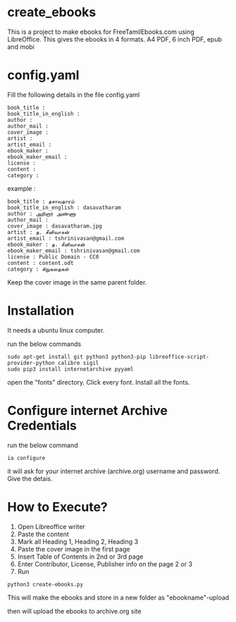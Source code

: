 # create_ebooks

This is a project to make ebooks for FreeTamilEbooks.com using LibreOffice.
This gives the ebooks in 4 formats. A4 PDF, 6 inch PDF, epub and mobi

# config.yaml

Fill the following details in the file config.yaml

```
book_title : 
book_title_in_english : 
author : 
author_mail : 
cover_image : 
artist : 
artist_email : 
ebook_maker : 
ebook_maker_email : 
license : 
content : 
category : 
```


example :

```
book_title : தசாவதாரம்
book_title_in_english : dasavatharam
author : அறிஞர் அண்ணா
author_mail : 
cover_image : dasavatharam.jpg
artist : த. சீனிவாசன்
artist_email : tshrinivasan@gmail.com
ebook_maker : த. சீனிவாசன்
ebook_maker_email : tshrinivasan@gmail.com
license : Public Domain - CC0 
content : content.odt
category : சிறுகதைகள்
```





Keep the cover image in the same parent folder.


# Installation

It needs a ubuntu linux computer.


run the below commands

```
sudo apt-get install git python3 python3-pip libreoffice-script-provider-python calibre sigil 
sudo pip3 install internetarchive pyyaml
```






open the "fonts" directory.
Click every font.
Install all the fonts.



# Configure internet Archive Credentials


run the below command
```
ia configure
```

it will ask for your internet archive (archive.org) username and password.
Give the detais.



# How to Execute?



1. Open Libreoffice writer
2. Paste the content
3. Mark all Heading 1, Heading 2, Heading 3
4. Paste the cover image in the first page
5. Insert Table of Contents in 2nd or 3rd page
6. Enter Contributor, License, Publisher info on the page 2 or 3
7. Run 

```
python3 create-ebooks.py
```

This will make the ebooks and store in a new folder as "ebookname"-upload



then will upload the ebooks to archive.org site



